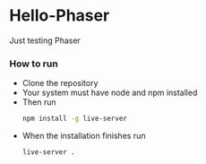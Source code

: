 # Hello-Phaser

Just testing Phaser

### How to run

- Clone the repository
- Your system must have node and npm installed
- Then run
  ```sh
  npm install -g live-server
  ```
- When the installation finishes run
  ```sh
  live-server .
  ```